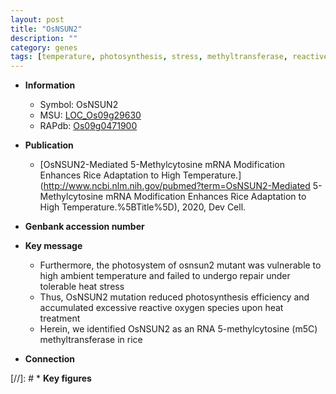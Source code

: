 ```yaml
---
layout: post
title: "OsNSUN2"
description: ""
category: genes
tags: [temperature, photosynthesis, stress, methyltransferase, reactive oxygen species, heat stress, Heat Stress, photosystem]
---
```


* **Information**  
    + Symbol: OsNSUN2  
    + MSU: [LOC_Os09g29630](http://rice.uga.edu/cgi-bin/ORF_infopage.cgi?orf=LOC_Os09g29630)  
    + RAPdb: [Os09g0471900](http://rapdb.dna.affrc.go.jp/viewer/gbrowse_details/irgsp1?name=Os09g0471900)  

* **Publication**  
    + [OsNSUN2-Mediated 5-Methylcytosine mRNA Modification Enhances Rice Adaptation to High Temperature.](http://www.ncbi.nlm.nih.gov/pubmed?term=OsNSUN2-Mediated 5-Methylcytosine mRNA Modification Enhances Rice Adaptation to High Temperature.%5BTitle%5D), 2020, Dev Cell.

* **Genbank accession number**  

* **Key message**  
    + Furthermore, the photosystem of osnsun2 mutant was vulnerable to high ambient temperature and failed to undergo repair under tolerable heat stress
    + Thus, OsNSUN2 mutation reduced photosynthesis efficiency and accumulated excessive reactive oxygen species upon heat treatment
    + Herein, we identified OsNSUN2 as an RNA 5-methylcytosine (m5C) methyltransferase in rice

* **Connection**  

[//]: # * **Key figures**  


